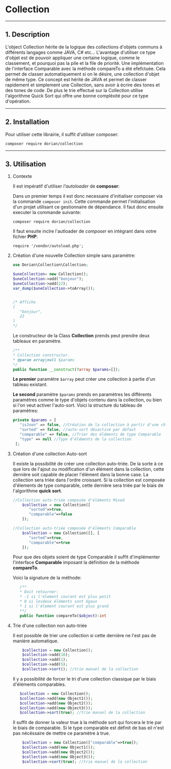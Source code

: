 # Collection

----------------------------------

## 1. Description

L'object Collection hérite de la logique des collections d'objets communs à différents langages comme JAVA, C# etc...
L'avantage d'utiliser ce type d'objet est de pouvoir appliquer une certaine logique, comme le classement, et pourquoi pas la pile et la file de priorité.
Une implémentation de l'interface Comparable avec la méthode compareTo a été efefctuée. Cela permet de classer automatiquement si on le désire, une collection d'objet de même type. 
Ce concept est hérité de JAVA et permet de classer rapidement et simplement une Collection, sans avoir à écrire des tones et des tones de code. 
De plus le trie effectué sur la Collection utilise l'algorithme Quick Sort qui offre une bonne compléxité pour ce type d'opération.

---------------------------------

## 2. Installation

Pour utiliser cette librairie, il suffit d'utiliser composer:

`
composer require dorian/collection
`

---------------------------------

## 3. Utilisation
1. Contexte

    Il est impératif d'utiliser *l'autoloader* de **composer**:
    
    Dans un premier temps il est donc necessaire d'initialiser composer via la commande
     `composer init`. Cette commande permet l'initialisation d'un projet utilisant ce gestionnaire de dépendance.
    Il faut donc ensuite executer la commande suivante:
    
    ```
    composer require dorian/collection
    ```
    
    Il faut ensuite inclre l'autloader de *composer* en intégrant dans votre fichier **PHP**:
    
    ```
    require '/vendor/autoload.php';
    ```

2. Création d'une nouvelle Collection simple sans paramètre:

    ```php
    use Dorian\Collection\Collection;
 
    $uneCollection= new Collection();
    $uneCollection->add("bonjour");   
    $uneCollection->add(22);   
    var_dump($uneCollection->toArray());
 
 
    /* Affiche 
    [
       "bonjour",
       22
    ]
    */
    ```
    
    Le constructeur de la Class **Collection** prends peut prendre deux tableaux en 
    paramètre. 
    
    ```php
    /**
    * Collection constructor.
    * @param array|null $params
    */
    public function __construct(?array $params=[]);
    ```    
    
    **Le premier** paramètre `$array` peut créer une collection à partie d'un tableau existant.
    
    **Le second** paramètre `$params` prends en paramètres les différents paramètres 
    comme le type d'objets contenu dans la collection, ou bien si l'on veut activer l'auto-sort.
    Voici la structure du tableau de paramètres: 
    
    ```php
    private $params = [
       "isJson" => false, //Création de la collection à partir d'une chaine json
       "sorted" => false, //auto-sort désactivé par défaut 
       "comparable" => false, //Trier des éléments de type Comparable
       "type" => null //Type d'éléments de la collection
     ];
    ```
    
3. Création d'une collection Auto-sort

    Il existe la possibilité de créer une collection auto-triée. De la sorte à ce que lors
    de l'ajout ou modification d'un élément dans la collection, cette dernière soit capable 
    de placer l'élément dans la bonne case. La collection sera triée dans l'ordre croissant. 
    Si la collection est composée d'élements de type comparable, cette dernière sera triée par le biais de l'algorithme **quick sort**.
    
    ```php
    //Collection auto-triée composée d'éléments Mixed
        $collection = new Collection([
           "sorted"=>true,
           "comparable"=>false
        ]);
    
    //Collection auto-triée composée d'éléments Comparable
        $collection = new Collection([], [
           "sorted"=>true,
           "comparable"=>true
        ]);
    ```
    
    Pour que des objets soient de type Comparable il suffit d'implémenter l'interface 
    **Comparable** imposant la définition de la méthode **compareTo**. 
    
    Voici la signature de la méthode:
    
    ```php
       /**
       * Doit retourner:
       * -1 si l'élement courant est plus petit
       * 0 si lesdeux éléments sont égaux
       * 1 si l'élement courant est plus grand
       **/
       public function compareTo($object):int
    ``` 
    
4. Trie d'une collection non auto-triée

    Il est possible de trier une collection si cette dernière ne l'est pas de manière 
    automatique. 
    
    ```php
        $collection = new Collection();
        $collection->add(10);
        $collection->add(1);
        $collection->add(5);
        $collection->sort(); //trie manuel de la collection
    ```
    
    Il y a possibilité de forcer le tri d'une collection classique par le biais d'éléments comparables.
    
    ```php
       $collection = new Collection();
       $collection->add(new Object1());
       $collection->add(new Object2());
       $collection->add(new Object3());
       $collection->sort(true); //trie manuel de la collection
    ```
     
    Il suffit de donner la valeur true à la méthode sort qui forcera le trie par le biais de comparable. 
    Si le type comparable est définit de bas eil n'est pas nécéssaire de mettre ce paramètre à true. 
   
   ```php
       $collection = new Collection(["comparable"=>true]);
       $collection->add(new Object1());
       $collection->add(new Object2());
       $collection->add(new Object3());
       $collection->sort(true); //trie manuel de la collection
   ```
    
    